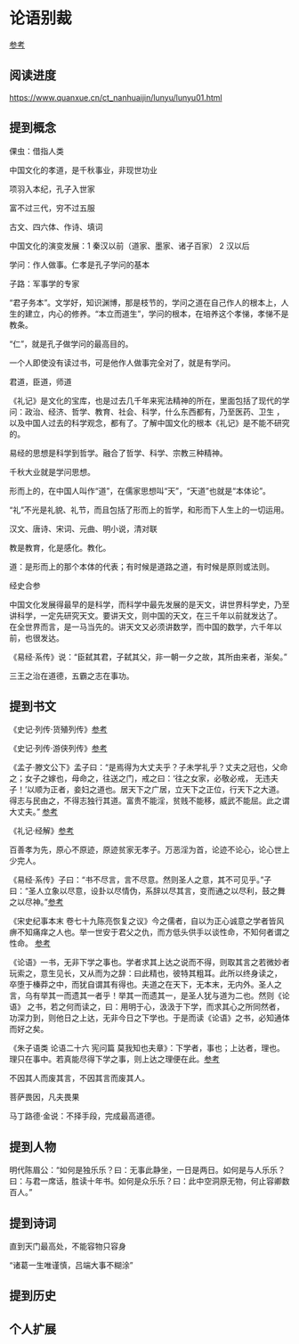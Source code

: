 # 论语别裁

[参考]()

## 阅读进度

https://www.quanxue.cn/ct_nanhuaijin/lunyu/lunyu01.html

## 提到概念

倮虫：借指人类

中国文化的孝道，是千秋事业，非现世功业

项羽入本纪，孔子入世家

富不过三代，穷不过五服

古文、四六体、作诗、填词

中国文化的演变发展：1 秦汉以前（道家、墨家、诸子百家） 2 汉以后

学问：作人做事。仁孝是孔子学问的基本

子路：军事学的专家

“君子务本”。文学好，知识渊博，那是枝节的，学问之道在自己作人的根本上，人生的建立，内心的修养。“本立而道生”，学问的根本，在培养这个孝悌，孝悌不是教条。

“仁”，就是孔子做学问的最高目的。

一个人即使没有读过书，可是他作人做事完全对了，就是有学问。

君道，臣道，师道

《礼记》是文化的宝库，也是过去几千年来宪法精神的所在，里面包括了现代的学问：政治、经济、哲学、教育、社会、科学，什么东西都有，乃至医药、卫生
，以及中国人过去的科学观念，都有了。了解中国文化的根本《礼记》是不能不研究的。

易经的思想是科学到哲学。融合了哲学、科学、宗教三种精神。

千秋大业就是学问思想。

形而上的，在中国人叫作“道”，在儒家思想叫“天”，“天道”也就是“本体论”。

“礼”不光是礼貌、礼节，而且包括了形而上的哲学，和形而下人生上的一切运用。

汉文、唐诗、宋词、元曲、明小说，清对联

教是教育，化是感化。教化。

道：是形而上的那个本体的代表；有时候是道路之道，有时候是原则或法则。

经史合参

中国文化发展得最早的是科学，而科学中最先发展的是天文，讲世界科学史，乃至讲科学，一定先研究天文。要讲天文，则中国的天文，在三千年以前就发达了。
在全世界而言，是一马当先的。讲天文又必须讲数学，而中国的数学，六千年以前，也很发达。

《易经·系传》说：“臣弑其君，子弑其父，非一朝一夕之故，其所由来者，渐矣。”

三王之治在道德，五霸之志在事功。

## 提到书文

《史记·列传·货殖列传》[参考](https://ctext.org/shiji/huo-zhi-lie-zhuan/zhs)

《史记·列传·游侠列传》[参考](https://ctext.org/shiji/you-xia-lie-zhuan/zhs)

《孟子·滕文公下》孟子曰：“是焉得为大丈夫乎？子未学礼乎？丈夫之冠也，父命之；女子之嫁也，母命之，往送之门，戒之曰：‘往之女家，必敬必戒，
无违夫子！’以顺为正者，妾妇之道也。居天下之广居，立天下之正位，行天下之大道。得志与民由之，不得志独行其道。富贵不能淫，贫贱不能移，威武不能屈。此之谓大丈夫。” [参考](https://ctext.org/mengzi/teng-wen-gong-ii/zhs)

《礼记·经解》[参考](https://ctext.org/liji/jing-jie/zhs)

百善孝为先，原心不原迹，原迹贫家无孝子。万恶淫为首，论迹不论心，论心世上少完人。

《易经·系传》子曰：“书不尽言，言不尽意。然则圣人之意，其不可见乎。”子曰：“圣人立象以尽意，设卦以尽情伪，系辞以尽其言，变而通之以尽利，鼓之舞之以尽神。”[参考](https://ctext.org/book-of-changes/xi-ci-shang/zhs)

《宋史纪事本末 卷七十九陈亮恢复之议》今之儒者，自以为正心诚意之学者皆风痹不知痛痒之人也。举一世安于君父之仇，而方低头供手以谈性命，不知何者谓之性命。 [参考](https://ctext.org/wiki.pl?if=gb&chapter=223063)

《论语》一书，无非下学之事也。学者求其上达之说而不得，则取其言之若微妙者玩索之，意生见长，又从而为之辞：曰此精也，彼特其粗耳。此所以终身读之，
卒堕于榛莽之中，而犹自谓其有得也。夫道之在天下，无本末，无内外。圣人之言，乌有举其一而遗其一者乎！举其一而遗其一，是圣人犹与道为二也。然则《论语》
之书，若之何而读之，曰：用明于心，汲汲于下学，而求其心之所同然者，功深力到，则他日之上达，无非今日之下学也。于是而读《论语》之书，必知通体而好之矣。

《朱子语类 论语二十六 宪问篇 莫我知也夫章》：下学者，事也；上达者，理也。理只在事中。若真能尽得下学之事，则上达之理便在此。[参考](https://ctext.org/text.pl?node=591685&if=gb)

不因其人而废其言，不因其言而废其人。

菩萨畏因，凡夫畏果

马丁路德·金说：不择手段，完成最高道德。


## 提到人物

明代陈眉公：“如何是独乐乐？曰：无事此静坐，一日是两日。如何是与人乐乐？曰：与君一席话，胜读十年书。如何是众乐乐？曰：此中空洞原无物，何止容卿数百人。”

## 提到诗词

直到天门最高处，不能容物只容身

“诸葛一生唯谨慎，吕端大事不糊涂”

## 提到历史

## 个人扩展